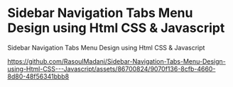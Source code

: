 # Sidebar Navigation Tabs Menu Design using Html CSS & Javascript
 Sidebar Navigation Tabs Menu Design using Html CSS & Javascript




https://github.com/RasoulMadani/Sidebar-Navigation-Tabs-Menu-Design-using-Html-CSS---Javascript/assets/86700824/9070f136-8cfb-4660-8d80-48f56341bbb8

